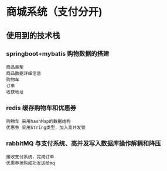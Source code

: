 # 商城系统（支付分开)

## 使用到的技术栈
  ### springboot+mybatis 购物数据的搭建
    商品类型
    商品数据详细信息
    购物车
    订单
    收获地址
  ### redis 缓存购物车和优惠券
    购物车 采用hashMap的数据结构
    优惠券 采用String类型，加入高并发锁
  ### rabbitMQ 与支付系统、高并发写入数据库操作解耦和降压 
    接收支付系统，完成订单
    优惠券抢购成功发送给mq
  
